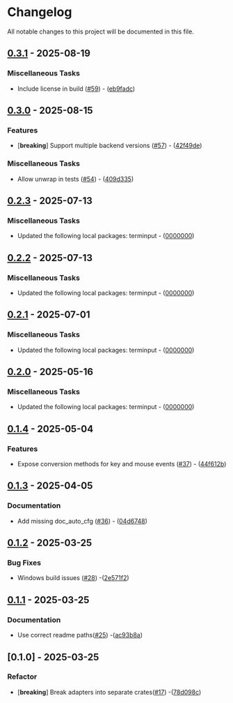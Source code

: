 # Changelog

All notable changes to this project will be documented in this file.

## [0.3.1](https://github.com/aschey/terminput/compare/terminput-termion-v0.3.0..terminput-termion-v0.3.1) - 2025-08-19

### Miscellaneous Tasks

- Include license in build ([#59](https://github.com/aschey/terminput/issues/59)) - ([eb9fadc](https://github.com/aschey/terminput/commit/eb9fadc58bb9d8f1ddef2e1d44738257e9c519f0))

## [0.3.0](https://github.com/aschey/terminput/compare/terminput-termion-v0.2.3..terminput-termion-v0.3.0) - 2025-08-15

### Features

- [**breaking**] Support multiple backend versions ([#57](https://github.com/aschey/terminput/issues/57)) - ([42f49de](https://github.com/aschey/terminput/commit/42f49ded1cd86f91cbb9560c8036cea01a827ea9))

### Miscellaneous Tasks

- Allow unwrap in tests ([#54](https://github.com/aschey/terminput/issues/54)) - ([409d335](https://github.com/aschey/terminput/commit/409d335c51af05f6fa53b7ac6b748d3e60df28ad))

## [0.2.3](https://github.com/aschey/terminput/compare/terminput-termion-v0.2.2..terminput-termion-v0.2.3) - 2025-07-13

### Miscellaneous Tasks

- Updated the following local packages: terminput - ([0000000](https://github.com/aschey/terminput/commit/0000000))

## [0.2.2](https://github.com/aschey/terminput/compare/terminput-termion-v0.2.1..terminput-termion-v0.2.2) - 2025-07-13

### Miscellaneous Tasks

- Updated the following local packages: terminput - ([0000000](https://github.com/aschey/terminput/commit/0000000))

## [0.2.1](https://github.com/aschey/terminput/compare/terminput-termion-v0.2.0..terminput-termion-v0.2.1) - 2025-07-01

### Miscellaneous Tasks

- Updated the following local packages: terminput - ([0000000](https://github.com/aschey/terminput/commit/0000000))

## [0.2.0](https://github.com/aschey/terminput/compare/terminput-termion-v0.1.4..terminput-termion-v0.2.0) - 2025-05-16

### Miscellaneous Tasks

- Updated the following local packages: terminput - ([0000000](https://github.com/aschey/terminput/commit/0000000))

## [0.1.4](https://github.com/aschey/terminput/compare/terminput-termion-v0.1.3..terminput-termion-v0.1.4) - 2025-05-04

### Features

- Expose conversion methods for key and mouse events ([#37](https://github.com/aschey/terminput/issues/37)) - ([44f612b](https://github.com/aschey/terminput/commit/44f612bd825563894bae5d9b2a6bd4a1165b43a7))

## [0.1.3](https://github.com/aschey/terminput/compare/terminput-termion-v0.1.2..terminput-termion-v0.1.3) - 2025-04-05

### Documentation

- Add missing doc_auto_cfg ([#36](https://github.com/aschey/terminput/issues/36)) - ([04d6748](https://github.com/aschey/terminput/commit/04d67484b85b73e58b16e9c8ebbb40b53b2a17c3))

## [0.1.2](https://github.com/aschey/terminput/compare/terminput-termion-v0.1.1..terminput-termion-v0.1.2) - 2025-03-25

### Bug Fixes

- Windows build issues ([#28](https://github.com/aschey/terminput/issues/28)) -([2e571f2](https://github.com/aschey/terminput/commit/2e571f28e0409efb4d6a1d7ba2cc05cd7e8ec79e))

## [0.1.1](https://github.com/aschey/terminput/compare/terminput-termion-v0.1.0..terminput-termion-v0.1.1) - 2025-03-25

### Documentation

- Use correct readme paths([#25](https://github.com/aschey/terminput/issues/25)) -([ac93b8a](https://github.com/aschey/terminput/commit/ac93b8ac5611af6642cee47be58ec528412a3653))

## [0.1.0] - 2025-03-25

### Refactor

- [**breaking**] Break adapters into separate crates([#17](https://github.com/aschey/terminput/issues/17)) -([78d098c](https://github.com/aschey/terminput/commit/78d098cf9629a53cab25cd16a488351e95497f69))

